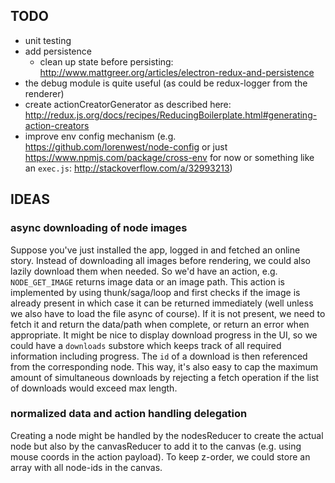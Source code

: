 ## TODO

- unit testing
- add persistence
  * clean up state before persisting: http://www.mattgreer.org/articles/electron-redux-and-persistence
- the debug module is quite useful (as could be redux-logger from the renderer)
- create actionCreatorGenerator as described here: http://redux.js.org/docs/recipes/ReducingBoilerplate.html#generating-action-creators
- improve env config mechanism (e.g. https://github.com/lorenwest/node-config
  or just https://www.npmjs.com/package/cross-env for now or
  something like an `exec.js`: http://stackoverflow.com/a/32993213)

## IDEAS

### async downloading of node images

Suppose you've just installed the app, logged in and fetched an online story.
Instead of downloading all images before rendering, we could also lazily download
them when needed. So we'd have an action, e.g. `NODE_GET_IMAGE` returns image data
or an image path. This action is implemented by using thunk/saga/loop and first checks
if the image is already present in which case it can be returned immediately
(well unless we also have to load the file async of course).
If it is not present, we need to fetch it and return the data/path when complete,
or return an error when appropriate.
It might be nice to display download progress in the UI, so we could have a
`downloads` substore which keeps track of all required information including
progress. The `id` of a download is then referenced from the corresponding node.
This way, it's also easy to cap the maximum amount of simultaneous downloads by
rejecting a fetch operation if the list of downloads would exceed max length.

### normalized data and action handling delegation

Creating a node might be handled by the nodesReducer to create the actual node
but also by the canvasReducer to add it to the canvas (e.g. using mouse coords
in the action payload). To keep z-order, we could store an array with all node-ids
in the canvas.
